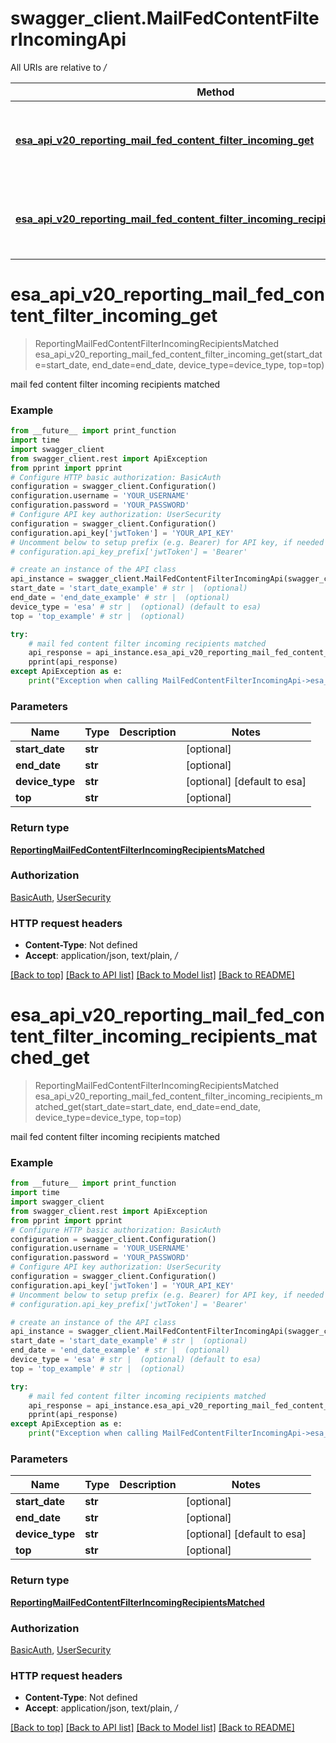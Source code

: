 # swagger_client.MailFedContentFilterIncomingApi

All URIs are relative to */*

Method | HTTP request | Description
------------- | ------------- | -------------
[**esa_api_v20_reporting_mail_fed_content_filter_incoming_get**](MailFedContentFilterIncomingApi.md#esa_api_v20_reporting_mail_fed_content_filter_incoming_get) | **GET** /esa/api/v2.0/reporting/mail_fed_content_filter_incoming | mail fed content filter incoming recipients matched
[**esa_api_v20_reporting_mail_fed_content_filter_incoming_recipients_matched_get**](MailFedContentFilterIncomingApi.md#esa_api_v20_reporting_mail_fed_content_filter_incoming_recipients_matched_get) | **GET** /esa/api/v2.0/reporting/mail_fed_content_filter_incoming/recipients_matched | mail fed content filter incoming recipients matched

# **esa_api_v20_reporting_mail_fed_content_filter_incoming_get**
> ReportingMailFedContentFilterIncomingRecipientsMatched esa_api_v20_reporting_mail_fed_content_filter_incoming_get(start_date=start_date, end_date=end_date, device_type=device_type, top=top)

mail fed content filter incoming recipients matched

### Example
```python
from __future__ import print_function
import time
import swagger_client
from swagger_client.rest import ApiException
from pprint import pprint
# Configure HTTP basic authorization: BasicAuth
configuration = swagger_client.Configuration()
configuration.username = 'YOUR_USERNAME'
configuration.password = 'YOUR_PASSWORD'
# Configure API key authorization: UserSecurity
configuration = swagger_client.Configuration()
configuration.api_key['jwtToken'] = 'YOUR_API_KEY'
# Uncomment below to setup prefix (e.g. Bearer) for API key, if needed
# configuration.api_key_prefix['jwtToken'] = 'Bearer'

# create an instance of the API class
api_instance = swagger_client.MailFedContentFilterIncomingApi(swagger_client.ApiClient(configuration))
start_date = 'start_date_example' # str |  (optional)
end_date = 'end_date_example' # str |  (optional)
device_type = 'esa' # str |  (optional) (default to esa)
top = 'top_example' # str |  (optional)

try:
    # mail fed content filter incoming recipients matched
    api_response = api_instance.esa_api_v20_reporting_mail_fed_content_filter_incoming_get(start_date=start_date, end_date=end_date, device_type=device_type, top=top)
    pprint(api_response)
except ApiException as e:
    print("Exception when calling MailFedContentFilterIncomingApi->esa_api_v20_reporting_mail_fed_content_filter_incoming_get: %s\n" % e)
```

### Parameters

Name | Type | Description  | Notes
------------- | ------------- | ------------- | -------------
 **start_date** | **str**|  | [optional] 
 **end_date** | **str**|  | [optional] 
 **device_type** | **str**|  | [optional] [default to esa]
 **top** | **str**|  | [optional] 

### Return type

[**ReportingMailFedContentFilterIncomingRecipientsMatched**](ReportingMailFedContentFilterIncomingRecipientsMatched.md)

### Authorization

[BasicAuth](../README.md#BasicAuth), [UserSecurity](../README.md#UserSecurity)

### HTTP request headers

 - **Content-Type**: Not defined
 - **Accept**: application/json, text/plain, */*

[[Back to top]](#) [[Back to API list]](../README.md#documentation-for-api-endpoints) [[Back to Model list]](../README.md#documentation-for-models) [[Back to README]](../README.md)

# **esa_api_v20_reporting_mail_fed_content_filter_incoming_recipients_matched_get**
> ReportingMailFedContentFilterIncomingRecipientsMatched esa_api_v20_reporting_mail_fed_content_filter_incoming_recipients_matched_get(start_date=start_date, end_date=end_date, device_type=device_type, top=top)

mail fed content filter incoming recipients matched

### Example
```python
from __future__ import print_function
import time
import swagger_client
from swagger_client.rest import ApiException
from pprint import pprint
# Configure HTTP basic authorization: BasicAuth
configuration = swagger_client.Configuration()
configuration.username = 'YOUR_USERNAME'
configuration.password = 'YOUR_PASSWORD'
# Configure API key authorization: UserSecurity
configuration = swagger_client.Configuration()
configuration.api_key['jwtToken'] = 'YOUR_API_KEY'
# Uncomment below to setup prefix (e.g. Bearer) for API key, if needed
# configuration.api_key_prefix['jwtToken'] = 'Bearer'

# create an instance of the API class
api_instance = swagger_client.MailFedContentFilterIncomingApi(swagger_client.ApiClient(configuration))
start_date = 'start_date_example' # str |  (optional)
end_date = 'end_date_example' # str |  (optional)
device_type = 'esa' # str |  (optional) (default to esa)
top = 'top_example' # str |  (optional)

try:
    # mail fed content filter incoming recipients matched
    api_response = api_instance.esa_api_v20_reporting_mail_fed_content_filter_incoming_recipients_matched_get(start_date=start_date, end_date=end_date, device_type=device_type, top=top)
    pprint(api_response)
except ApiException as e:
    print("Exception when calling MailFedContentFilterIncomingApi->esa_api_v20_reporting_mail_fed_content_filter_incoming_recipients_matched_get: %s\n" % e)
```

### Parameters

Name | Type | Description  | Notes
------------- | ------------- | ------------- | -------------
 **start_date** | **str**|  | [optional] 
 **end_date** | **str**|  | [optional] 
 **device_type** | **str**|  | [optional] [default to esa]
 **top** | **str**|  | [optional] 

### Return type

[**ReportingMailFedContentFilterIncomingRecipientsMatched**](ReportingMailFedContentFilterIncomingRecipientsMatched.md)

### Authorization

[BasicAuth](../README.md#BasicAuth), [UserSecurity](../README.md#UserSecurity)

### HTTP request headers

 - **Content-Type**: Not defined
 - **Accept**: application/json, text/plain, */*

[[Back to top]](#) [[Back to API list]](../README.md#documentation-for-api-endpoints) [[Back to Model list]](../README.md#documentation-for-models) [[Back to README]](../README.md)


